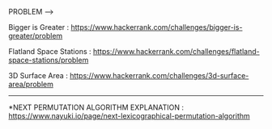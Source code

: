 PROBLEM --> 


Bigger is Greater :
https://www.hackerrank.com/challenges/bigger-is-greater/problem

Flatland Space Stations :
https://www.hackerrank.com/challenges/flatland-space-stations/problem

3D Surface Area :
https://www.hackerrank.com/challenges/3d-surface-area/problem

-------
*NEXT PERMUTATION ALGORITHM EXPLANATION : 
https://www.nayuki.io/page/next-lexicographical-permutation-algorithm
